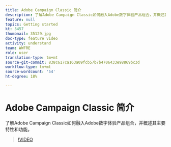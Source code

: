 ```yaml
---
title: Adobe Campaign Classic 简介
description: 了解Adobe Campaign Classic如何融入Adobe数字体验产品组合，并概述其主要特性和功能。
feature: null
topics: Getting started
kt: 5457
thumbnail: 35129.jpg
doc-type: feature video
activity: understand
team: WWFRE
role: user
translation-type: tm+mt
source-git-commit: 838c617ca163a09fcb57b7b4706433e98869bc3d
workflow-type: tm+mt
source-wordcount: '54'
ht-degree: 18%

---
```



# Adobe Campaign Classic 简介

了解Adobe Campaign Classic如何融入Adobe数字体验产品组合，并概述其主要特性和功能。

>[!VIDEO](https://video.tv.adobe.com/v/35129?quality=12)
